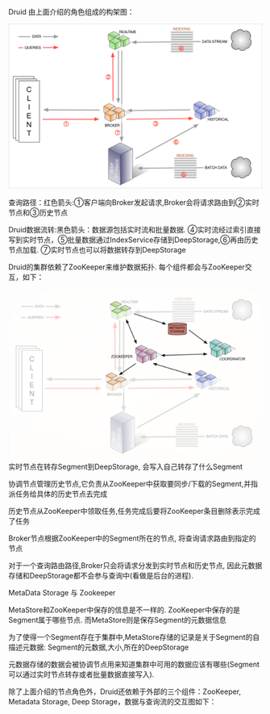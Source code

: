 Druid 由上面介绍的角色组成的构架图：

![](/assets/druid构架.png)

查询路径：红色箭头:①客户端向Broker发起请求,Broker会将请求路由到②实时节点和③历史节点

Druid数据流转:黑色箭头：数据源包括实时流和批量数据. ④实时流经过索引直接写到实时节点，⑤批量数据通过IndexService存储到DeepStorage,⑥再由历史节点加载. ⑦实时节点也可以将数据转存到DeepStorage

Druid的集群依赖了ZooKeeper来维护数据拓扑. 每个组件都会与ZooKeeper交互，如下：

![](/assets/druidzookeeper.png)实时节点在转存Segment到DeepStorage, 会写入自己转存了什么Segment

协调节点管理历史节点,它负责从ZooKeeper中获取要同步/下载的Segment,并指派任务给具体的历史节点去完成

历史节点从ZooKeeper中领取任务,任务完成后要将ZooKeeper条目删除表示完成了任务

Broker节点根据ZooKeeper中的Segment所在的节点, 将查询请求路由到指定的节点

对于一个查询路由路径,Broker只会将请求分发到实时节点和历史节点, 因此元数据存储和DeepStorage都不会参与查询中\(看做是后台的进程\).

MetaData Storage 与 Zookeeper

MetaStore和ZooKeeper中保存的信息是不一样的. ZooKeeper中保存的是Segment属于哪些节点. 而MetaStore则是保存Segment的元数据信息

为了使得一个Segment存在于集群中,MetaStore存储的记录是关于Segment的自描述元数据: Segment的元数据,大小,所在的DeepStorage

元数据存储的数据会被协调节点用来知道集群中可用的数据应该有哪些\(Segment可以通过实时节点转存或者批量数据直接写入\).

除了上面介绍的节点角色外，Druid还依赖于外部的三个组件：ZooKeeper, Metadata Storage, Deep Storage，数据与查询流的交互图如下：

